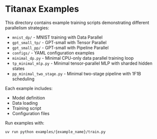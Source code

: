 # Titanax Examples

This directory contains example training scripts demonstrating different parallelism strategies:

- `mnist_dp/` - MNIST training with Data Parallel
- `gpt_small_tp/` - GPT-small with Tensor Parallel
- `gpt_small_pp/` - GPT-small with Pipeline Parallel
- `configs/` - YAML configuration examples
- `minimal_dp.py` - Minimal CPU-only data parallel training loop
- `tp_minimal_mlp.py` - Minimal tensor-parallel MLP with sharded hidden states
- `pp_minimal_two_stage.py` - Minimal two-stage pipeline with 1F1B scheduling

Each example includes:
- Model definition
- Data loading
- Training script
- Configuration files

Run examples with:
```bash
uv run python examples/{example_name}/train.py
```
